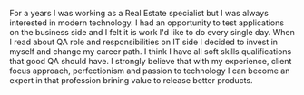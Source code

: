 For a years I was working as a Real Estate specialist but I was always interested in modern technology. I had an opportunity to test applications on the business side and I felt it is work I'd like to do every single day. When I read about QA role and responsibilities on IT side I decided to invest in myself and change my career path. I think I have all soft skills qualifications that good QA should have. I strongly believe that with my experience, client focus approach, perfectionism and passion to technology I can become an expert in that profession brining value to release better products. 
